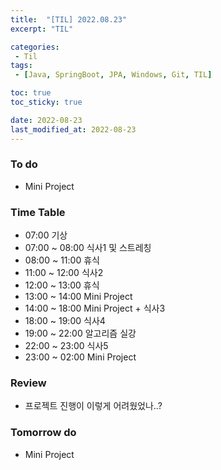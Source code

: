 ```yaml
---
title:  "[TIL] 2022.08.23"
excerpt: "TIL"

categories:
 - Til
tags:
 - [Java, SpringBoot, JPA, Windows, Git, TIL]

toc: true
toc_sticky: true

date: 2022-08-23
last_modified_at: 2022-08-23
---
```



### To do
- Mini Project


### Time Table
- 07:00 기상
- 07:00 ~ 08:00 식사1 및 스트레칭
- 08:00 ~ 11:00 휴식
- 11:00 ~ 12:00 식사2 
- 12:00 ~ 13:00 휴식
- 13:00 ~ 14:00 Mini Project
- 14:00 ~ 18:00 Mini Project + 식사3
- 18:00 ~ 19:00 식사4
- 19:00 ~ 22:00 알고리즘 실강
- 22:00 ~ 23:00 식사5
- 23:00 ~ 02:00 Mini Project


### Review
- 프로젝트 진행이 이렇게 어려웠었나..?

### Tomorrow do
- Mini Project